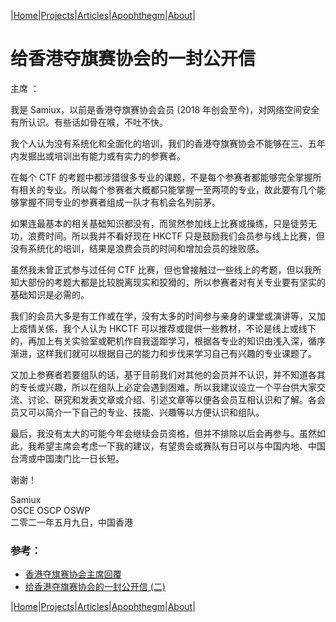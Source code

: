|[Home](/README.md)|[Projects](/projects.md)|[Articles](/articles.md)|[Apophthegm](/apophthegm.md)|[About](/about.md)|

# 给香港夺旗赛协会的一封公开信

主席 ：

我是 Samiux，以前是香港夺旗赛协会会员 (2018 年创会至今)，对网络空间安全有所认识。有些话如骨在喉，不吐不快。

我个人认为没有系统化和全面化的培训，我们的香港夺旗赛协会不能够在三、五年内发掘出或培训出有能力或有实力的参赛者。

在每个 CTF 的考题中都涉猎很多专业的课题，不是每个参赛者都能够完全掌握所有相关的专业。所以每个参赛者大概都只能掌握一至两项的专业，故此要有几个能够掌握不同专业的参赛者组成一队才有机会名列前茅。

如果连最基本的相关基础知识都没有，而贸然参加线上比赛或操练，只是徒劳无功，浪费时间。所以我并不看好现在 HKCTF 只是鼓励我们会员参与线上比赛，但没有系统化的培训，结果是浪费会员的时间和增加会员的挫败感。

虽然我未曾正式参与过任何 CTF 比赛，但也曾接触过一些线上的考题，但以我所知大部份的考题大都是比较脱离现实和狡猾的，所以参赛者对有关专业要有坚实的基础知识是必需的。

我们的会员大多是有工作或在学，没有太多的时间参与亲身的课堂或演讲等，又加上疫情关係，我个人认为 HKCTF 可以推荐或提供一些教材，不论是线上或线下的，再加上有关实验室或靶机作自我遥距学习，根据各专业的知识由浅入深，循序渐进，这样我们就可以根据自己的能力和步伐来学习自己有兴趣的专业课题了。

又加上参赛者若要组队的话，基于目前我们对其他的会员并不认识，并不知道各其的专长或兴趣，所以在组队上必定会遇到困难。所以我建议设立一个平台供大家交流、讨论、硏究和发表文章或介绍、引述文章等以便各会员互相认识和了解。各会员又可以简介一下自己的专业、技能、兴趣等以方便认识和组队。

最后，我没有太大的可能今年会继续会员资格，但并不排除以后会再参与。虽然如此，我希望主席会考虑一下我的建议，有望贵会或赛队有日可以与中国内地、中国台湾或中国澳门比一日长短。

谢谢！

Samiux   
OSCE  OSCP  OSWP   
二零二一年五月九日，中国香港     


### 参考：
- [香港夺旗赛协会主席回覆](/replyfromhkctf.md)  
- [给香港夺旗赛协会的一封公开信 (二)](/openletter2hkctf_2.md)  

|[Home](/README.md)|[Projects](/projects.md)|[Articles](/articles.md)|[Apophthegm](/apophthegm.md)|[About](/about.md)|
